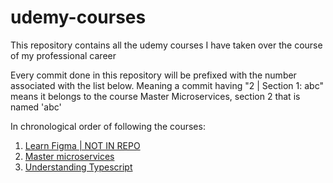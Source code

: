 # udemy-courses
This repository contains all the udemy courses I have taken over the course of my professional career 

Every commit done in this repository will be prefixed with the number associated with the list below. Meaning a commit having "2 | Section 1: abc" means it belongs to the course Master Microservices, section 2 that is named 'abc'

In chronological order of following the courses:
1) [Learn Figma | NOT IN REPO](https://www.udemy.com/course/learn-figma/)
2) [Master microservices](https://www.udemy.com/course/master-microservices-with-spring-docker-kubernetes/) 
3) [Understanding Typescript](https://www.udemy.com/course/understanding-typescript/) 
